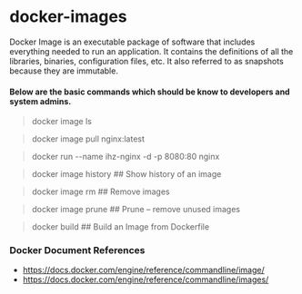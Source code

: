 # docker-images

Docker Image is an executable package of software that includes everything needed to run an application. It contains the definitions of all the libraries, binaries, configuration files, etc. It also referred to as snapshots because they are immutable.

#### Below are the basic commands which should be know to developers and system admins.

> docker image ls

> docker image pull nginx:latest

> docker run --name ihz-nginx -d -p 8080:80 nginx

> docker image history ## Show history of an image

> docker image rm ## Remove images

> docker image prune ## Prune – remove unused images

> docker build ## Build an Image from Dockerfile

### Docker Document References

-   <https://docs.docker.com/engine/reference/commandline/image/>
-   <https://docs.docker.com/engine/reference/commandline/images/>
